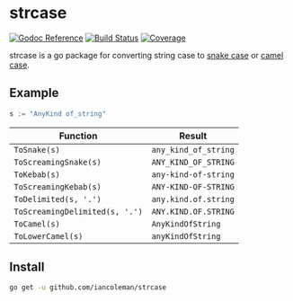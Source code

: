 # strcase
[![Godoc Reference](https://godoc.org/github.com/iancoleman/strcase?status.svg)](http://godoc.org/github.com/iancoleman/strcase)
[![Build Status](https://travis-ci.org/iancoleman/strcase.svg)](https://travis-ci.org/iancoleman/strcase)
[![Coverage](http://gocover.io/_badge/github.com/iancoleman/strcase?0)](http://gocover.io/github.com/iancoleman/strcase)

strcase is a go package for converting string case to [snake case](https://en.wikipedia.org/wiki/Snake_case) or [camel case](https://en.wikipedia.org/wiki/CamelCase).

## Example

```go
s := "AnyKind of_string"
```

| Function                          | Result               |
|-----------------------------------|----------------------|
| `ToSnake(s)`                      | `any_kind_of_string` |
| `ToScreamingSnake(s)`             | `ANY_KIND_OF_STRING` |
| `ToKebab(s)`                      | `any-kind-of-string` |
| `ToScreamingKebab(s)`             | `ANY-KIND-OF-STRING` |
| `ToDelimited(s, '.')`             | `any.kind.of.string` |
| `ToScreamingDelimited(s, '.')`    | `ANY.KIND.OF.STRING` |
| `ToCamel(s)`                      | `AnyKindOfString`    |
| `ToLowerCamel(s)`                 | `anyKindOfString`    |


## Install

```bash
go get -u github.com/iancoleman/strcase
```

